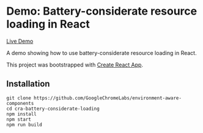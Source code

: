 
# Demo: Battery-considerate resource loading in React

[Live Demo](https://adaptive-loading.web.app/cra-battery-considerate-loading)

A demo showing how to use battery-considerate resource loading in React.

This project was bootstrapped with [Create React App](https://github.com/facebook/create-react-app).

## Installation
```
git clone https://github.com/GoogleChromeLabs/environment-aware-components
cd cra-battery-considerate-loading
npm install
npm start
npm run build
```
